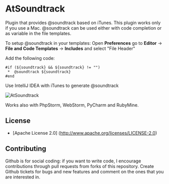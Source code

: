 AtSoundtrack
==============

Plugin that provides @soundtrack based on iTunes. This plugin works only if you use a Mac.
@soundtrack can be used either with code completion or as variable in the file templates.


To setup @soundtrack in your templates: Open **Preferences** go to **Editor** -> **File and Code Templates** -> **Includes** and select "File Header"

Add the following code:

```
#if (${soundtrack} && ${soundtrack} != "")
 *  @soundtrack ${soundtrack}
#end
```

Use IntelliJ IDEA with iTunes to generate @soundtrack

![AtSoundtrack](screencast/screencast.gif)

Works also with PhpStorm, WebStorm, PyCharm and RubyMine.


License
-------

* [Apache License 2.0] (http://www.apache.org/licenses/LICENSE-2.0)

Contributing
-------

Github is for social coding: if you want to write code, I encourage contributions through pull requests from forks of this repository. 
Create Github tickets for bugs and new features and comment on the ones that you are interested in.